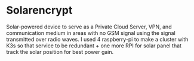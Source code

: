 # Solarencrypt

Solar-powered device to serve as a  Private Cloud Server, VPN, and communication medium in areas with no GSM signal using the signal transmitted over radio waves. I used 4 raspberry-pi to make a cluster with K3s so that service to be redundant + one more RPI for solar panel that track the solar position for best power gain.
